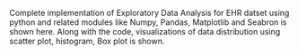 Complete implementation of Exploratory Data Analysis for EHR datset using python and related modules like Numpy, Pandas, Matplotlib and Seabron is shown here.
Along with the code, visualizations of data distribution using scatter plot, histogram, Box plot is shown.
